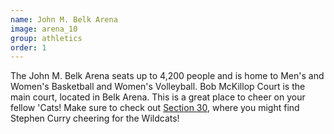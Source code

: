 ```yaml
---
name: John M. Belk Arena
image: arena_10
group: athletics
order: 1
---
```


The John M. Belk Arena seats up to 4,200 people and is home to Men's and Women's Basketball and Women's Volleyball. Bob 
McKillop Court is the main court, located in Belk Arena. This is a great place to cheer on your fellow 'Cats! Make sure 
to check out [Section 30](https://www.davidson.edu/news/news-stories/170124-stephen-curry-returns-to-davidson-for-student-section-dedication),
where you might find Stephen Curry cheering for the Wildcats!
